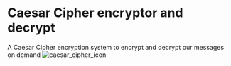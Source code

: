 # Caesar Cipher encryptor and decrypt

A Caesar Cipher encryption system to encrypt and decrypt our messages on demand
![caesar_cipher_icon](https://user-images.githubusercontent.com/44275178/92633533-86735680-f2f0-11ea-93e1-55d1b5fe4402.png)
